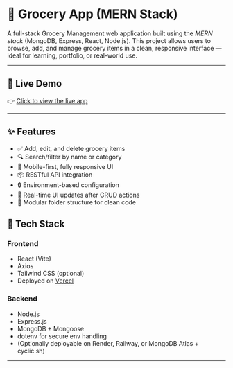# 🛒 Grocery App (MERN Stack)

A full-stack Grocery Management web application built using the *MERN stack* (MongoDB, Express, React, Node.js). This project allows users to browse, add, and manage grocery items in a clean, responsive interface — ideal for learning, portfolio, or real-world use.

---

## 🚀 Live Demo

👉 [Click to view the live app](https://grocery-frontend-phi.vercel.app/)

---

## ✨ Features

- ✅ Add, edit, and delete grocery items
- 🔍 Search/filter by name or category
- 📱 Mobile-first, fully responsive UI
- 📦 RESTful API integration
- 🔒 Environment-based configuration
- 🔁 Real-time UI updates after CRUD actions
- 📁 Modular folder structure for clean code


## 🧰 Tech Stack

### Frontend
- React (Vite)
- Axios
- Tailwind CSS (optional)
- Deployed on [Vercel](https://vercel.com/)

### Backend
- Node.js
- Express.js
- MongoDB + Mongoose
- dotenv for secure env handling
- (Optionally deployable on Render, Railway, or MongoDB Atlas + cyclic.sh)

---

